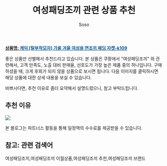 ﻿---
layout: post
title:  "여성패딩조끼 관련 상품 추천"
author: Soso
categories: [ 패션의류 ]
tags: [여성패딩조끼,여성패딩조끼 이월상품,여성패딩조끼 추천,여성패딩조끼 브랜드]
image: https://ads-partners.coupang.com/image1/ohBAgQxYC2QA0xkPohS5u0hSJ6eNpyHa-m4LWTsxDXRnp9ndBUbMDsp8XxMRLtjA_Oi33wWOSrz_bhjsm5dz-rlQVBRdOIjefg_5AW7q-EaZGh8tt3EmxirSvgMDo-fTzyNqeVMLH9xDYwveXcEsJVeKl4GI7L4MWfyo2gBtYeuAx4d7JpYTMnOXFTWAyUKKAxZuwWaP5p3Uutf2kOAyrlj4gUTEs1v6hiqsF_aodjrqtL6hINOPDaVJBWrI1iCXb1fMBZB_998CxJqGqHYeE5smRQxNgl_lGu0pE_gCTo4= 
description: "쿠팡에서 여성패딩조끼 관련 상품으로 가장 고객 선호도가 높은 제품 중 하나입니다."
---

<a href="https://link.coupang.com/re/AFFSDP?lptag=AF5673682&pageKey=6756298381&itemId=15819346561&vendorItemId=83031319978&traceid=V0-153-7c8926620ab849fa&requestid=20231116174527390039788493&token=31850C%7CMIXED"><b>상품명: <font color='#01579B'>케익 [탈부착모자] 가을 겨울 여성용 면조끼 패딩 자켓-k109</font></b></a>

좋은 상품만 선별해서 추천드리고 있습니다.
본 상품은 쿠팡에서 "여성패딩조끼" 와 관련해서, 고객 만족도, 노출 대비 판매율, 선호도가 가장 높은 제품 중의 하나입니다.
구매하셨을 때, 크게 후회가 되지 않을 상품으로 보시면 됩니다. 
다음 이미지를 클릭하시면 해당 상품에 대한 상세 내용을 보실 수 있습니다.

바쁘시다면, 추천 이유로 좀더 요약해서 설명드렸으니, 참고 부탁드립니다.

## 추천 이유 

<a href="https://link.coupang.com/re/AFFSDP?lptag=AF5673682&pageKey=6756298381&itemId=15819346561&vendorItemId=83031319978&traceid=V0-153-7c8926620ab849fa&requestid=20231116174527390039788493&token=31850C%7CMIXED"><img src="http://image1.coupangcdn.com/image/vendor_inventory/e1d8/6e905d75f26e80e2a43d0cd50a1e3d3594f7debb33db56657d820975ac2f.png"></a> 

본 블로그는 파트너스 활동을 통해 일정액의 수수료를 제공받을 수 있습니다.

## 참고: 관련 검색어    
여성패딩조끼,여성패딩조끼 이월상품,여성패딩조끼 추천,여성패딩조끼 브랜드